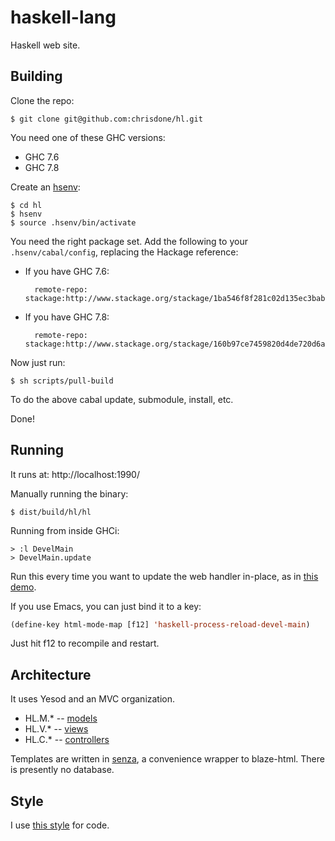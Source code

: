 haskell-lang
=====

Haskell web site.

## Building

Clone the repo:

    $ git clone git@github.com:chrisdone/hl.git

You need one of these GHC versions:

* GHC 7.6
* GHC 7.8

Create an [hsenv](http://hackage.haskell.org/package/hsenv):

    $ cd hl
    $ hsenv
    $ source .hsenv/bin/activate

You need the right package set. Add the following to your
`.hsenv/cabal/config`, replacing the Hackage reference:

* If you have GHC 7.6:

        remote-repo: stackage:http://www.stackage.org/stackage/1ba546f8f281c02d135ec3babd86516f726b4453
* If you have GHC 7.8:

        remote-repo: stackage:http://www.stackage.org/stackage/160b97ce7459820d4de720d6a867b85297ab4351

Now just run:

    $ sh scripts/pull-build

To do the above cabal update, submodule, install, etc.

Done!

## Running

It runs at: http://localhost:1990/

Manually running the binary:

    $ dist/build/hl/hl

Running from inside GHCi:

    > :l DevelMain
    > DevelMain.update

Run this every time you want to update the web handler in-place, as in
[this demo](https://github.com/chrisdone/ghci-reload-demo).

If you use Emacs, you can just bind it to a key:

``` lisp
(define-key html-mode-map [f12] 'haskell-process-reload-devel-main)
```

Just hit f12 to recompile and restart.

## Architecture

It uses Yesod and an MVC organization.

* HL.M.* -- [models](https://github.com/chrisdone/hl/tree/master/src/HL/M)
* HL.V.* -- [views](https://github.com/chrisdone/hl/tree/master/src/HL/V)
* HL.C.* -- [controllers](https://github.com/chrisdone/hl/tree/master/src/HL/C)

Templates are written in [senza](https://github.com/chrisdone/senza),
a convenience wrapper to blaze-html. There is presently no database.

## Style

I use [this style](https://github.com/chrisdone/haskell-style-guide)
for code.
